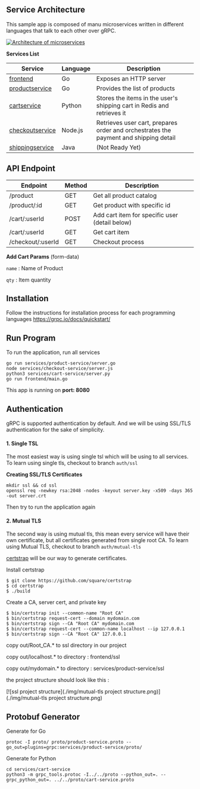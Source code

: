 ## Service Architecture
This sample app is composed of manu microservices written in different languages that talk to each other over gRPC.

[![Architecture of
microservices](./img/architecture-diagram.png)](./img/architecture-diagram.png)

**Services List**

| Service | Language | Description |
|---------|----------|-------------|
|[frontend](./frontend) | Go | Exposes an HTTP server |
|[productservice](./services/product-service) | Go | Provides the list of products |
|[cartservice](./services/cart-service) | Python | Stores the items in the user's shipping cart in Redis and retrieves it |
|[checkoutservice](./services/checkout-service) | Node.js | Retrieves user cart, prepares order and orchestrates the payment and shipping detail |
|[shippingservice](./services) | Java | (Not Ready Yet) |


## API Endpoint
| Endpoint | Method | Description |
|---------|----------|-------------|
| /product | GET | Get all product catalog |
| /product/:id | GET | Get product with specific id |
| /cart/:userId | POST | Add cart item for specific user (detail below) |
| /cart/:userId | GET | Get cart item |
| /checkout/:userId | GET | Checkout process |


**Add Cart Params** (form-data)


`name`  : Name of Product

`qty`   : Item quantity


## Installation
Follow the instructions for installation process for each programming languages  https://grpc.io/docs/quickstart/


## Run Program
To run the application, run all services
```$xslt
go run services/product-service/server.go
node services/checkout-service/server.js
python3 services/cart-service/server.py
go run frontend/main.go
```
This app is running on **port: 8080**

## Authentication
gRPC is supported authentication by default. And we will be using SSL/TLS authentication for the sake of simplicity.

#### 1. Single TSL
The most easiest way is using single tsl which will be using to all services. 
To learn using single tls, checkout to branch `auth/ssl`

**Creating SSL/TLS Certificates**
```$xslt
mkdir ssl && cd ssl
openssl req -newkey rsa:2048 -nodes -keyout server.key -x509 -days 365 -out server.crt
```

Then try to run the application again

#### 2. Mutual TLS
The second way is using mutual tls, this mean every service will have their own certificate, but all certificates 
generated  from single root CA.
To learn using Mutual TLS, checkout to branch `auth/mutual-tls`

[certstrap](https://github.com/square/certstrap) will be our way to generate certificates. 

Install certstrap
```$xslt
$ git clone https://github.com/square/certstrap
$ cd certstrap
$ ./build
``` 

Create a CA, server cert, and private key
```$xslt
$ bin/certstrap init --common-name "Root CA"
$ bin/certstrap request-cert --domain mydomain.com
$ bin/certstrap sign --CA "Root CA" mydomain.com
$ bin/certstrap request-cert --common-name localhost --ip 127.0.0.1 
$ bin/certstrap sign --CA "Root CA" 127.0.0.1
```

copy out/Root_CA.* to ssl directory in our project

copy out/localhost.* to directory : frontend/ssl

copy out/mydomain.* to directory : services/product-service/ssl

the project structure should look like this :

[![ssl project structure](./img/mutual-tls project structure.png)](./img/mutual-tls project structure.png)


## Protobuf Generator

Generate for Go
```$xslt
protoc -I proto/ proto/product-service.proto --go_out=plugins=grpc:services/product-service/proto/
```



Generate for Python
```$xslt
cd services/cart-service
python3 -m grpc_tools.protoc -I../../proto --python_out=. --grpc_python_out=. ../../proto/cart-service.proto
```